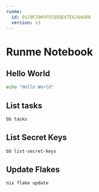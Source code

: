 ```yaml
---
runme:
  id: 01J9FJ90VF5CQ5QE6TE6JQ4GR0
  version: v3
---
```


# Runme Notebook

## Hello World

```sh {"id":"01J9FJ8542CXXDY3FQ8M9CP0GQ","name":"hello"}
echo "Hello World"
```

## List tasks

```sh {"id":"01J9FJBMKK4X3G3KXBJSKAYT27","name":"tasks"}
bb tasks
```

## List Secret Keys

```sh {"id":"01J9FJC4985HK894NR72G3730R","interpreter":"","name":"list-secret-keys"}
bb list-secret-keys
```

## Update Flakes

```sh
nix flake update
```
